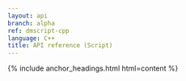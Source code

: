 ```yaml
---
layout: api
branch: alpha
ref: dmscript-cpp
language: C++
title: API reference (Script)
---
```

{% include anchor_headings.html html=content %}